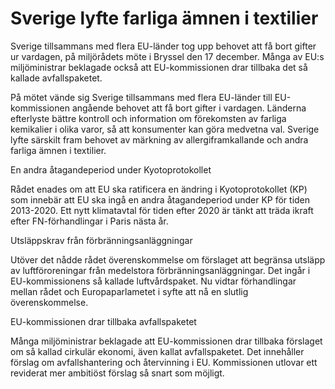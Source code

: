 # Sverige lyfte farliga ämnen i textilier

Sverige tillsammans med flera EU\-länder tog upp behovet att få bort gifter ur vardagen, på miljörådets möte i Bryssel den 17 december. Många av EU:s miljöministrar beklagade också att EU\-kommissionen drar tillbaka det så kallade avfallspaketet.


På mötet vände sig Sverige tillsammans med flera EU\-länder till EU\-kommissionen angående behovet att få bort gifter i vardagen. Länderna efterlyste bättre kontroll och information om förekomsten av farliga kemikalier i olika varor, så att konsumenter kan göra medvetna val.
Sverige lyfte särskilt fram behovet av märkning av allergiframkallande och andra farliga ämnen i textilier.

En andra åtagandeperiod under Kyotoprotokollet

Rådet enades om att EU ska ratificera en ändring i Kyotoprotokollet (KP) som innebär att EU ska ingå en andra åtagandeperiod under KP för tiden 2013\-2020\. Ett nytt klimatavtal för tiden efter 2020 är tänkt att träda ikraft efter FN\-förhandlingar i Paris nästa år.

Utsläppskrav från förbränningsanläggningar

Utöver det nådde rådet överenskommelse om förslaget att begränsa utsläpp av luftföroreningar från medelstora förbränningsanläggningar. Det ingår i EU\-kommissionens så kallade luftvårdspaket. Nu vidtar förhandlingar mellan rådet och Europaparlametet i syfte att nå en slutlig överenskommelse.

EU\-kommissionen drar tillbaka avfallspaketet

Många miljöministrar beklagade att EU\-kommissionen drar tillbaka förslaget om så kallad cirkulär ekonomi, även kallat avfallspaketet. Det innehåller förslag om avfallshantering och återvinning i EU. Kommissionen utlovar ett reviderat mer ambitiöst förslag så snart som möjligt.
